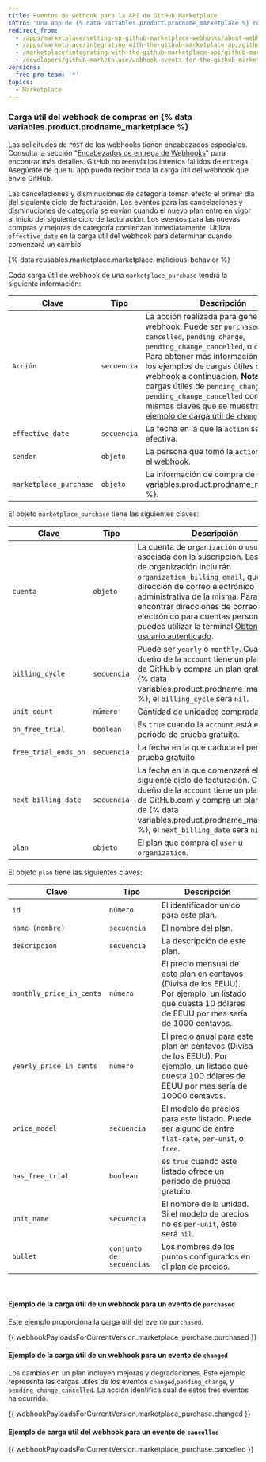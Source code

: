 ```yaml
---
title: Eventos de webhook para la API de GitHub Marketplace
intro: 'Una app de {% data variables.product.prodname_marketplace %} recibe información acerca de los cambios en el plan de un usuario desde el webhook del evento de compra en Marketplace. Un evento de compra de marketplace se activa cuando un usuario compra, cancela o cambia su plan de pago. Para encontrar más detalles sobre cómo responder a cada uno de estos tipos de eventos, consulta la sección "[Flujos de facturación](/marketplace/integrating-with-the-github-marketplace-api/#billing-flows)."'
redirect_from:
  - /apps/marketplace/setting-up-github-marketplace-webhooks/about-webhook-payloads-for-a-github-marketplace-listing/
  - /apps/marketplace/integrating-with-the-github-marketplace-api/github-marketplace-webhook-events/
  - /marketplace/integrating-with-the-github-marketplace-api/github-marketplace-webhook-events
  - /developers/github-marketplace/webhook-events-for-the-github-marketplace-api
versions:
  free-pro-team: '*'
topics:
  - Marketplace
---
```

### Carga útil del webhook de compras en {% data variables.product.prodname_marketplace %}

Las solicitudes de `POST` de los webhooks tienen encabezados especiales. Consulta la sección "[Encabezados de entrega de Webhooks](/webhooks/event-payloads/#delivery-headers)" para encontrar más detalles. GitHub no reenvía los intentos fallidos de entrega. Asegúrate de que tu app pueda recibir toda la carga útil del webhook que envíe GitHub.

Las cancelaciones y disminuciones de categoría toman efecto el primer día del siguiente ciclo de facturación. Los eventos para las cancelaciones y disminuciones de categoría se envían cuando el nuevo plan entre en vigor al inicio del siguiente ciclo de facturación. Los eventos para las nuevas compras y mejoras de categoría comienzan inmediatamente. Utiliza `effective_date` en la carga útil del webhook para determinar cuándo comenzará un cambio.

{% data reusables.marketplace.marketplace-malicious-behavior %}

Cada carga útil de webhook de una `marketplace_purchase` tendrá la siguiente información:


| Clave                  | Tipo        | Descripción                                                                                                                                                                                                                                                                                                                                                                                                                                                   |
| ---------------------- | ----------- | ------------------------------------------------------------------------------------------------------------------------------------------------------------------------------------------------------------------------------------------------------------------------------------------------------------------------------------------------------------------------------------------------------------------------------------------------------------- |
| `Acción`               | `secuencia` | La acción realizada para generar el webhook. Puede ser `purchased`, `cancelled`, `pending_change`, `pending_change_cancelled`, o `changed`. Para obtener más información, consulta los ejemplos de cargas útiles de webhook a continuación. **Nota:** las cargas útiles de `pending_change` y `pending_change_cancelled` contienen las mismas claves que se muestra en el [ejemplo de carga útil de `changed`](#example-webhook-payload-for-a-changed-event). |
| `effective_date`       | `secuencia` | La fecha en la que la `action` se hace efectiva.                                                                                                                                                                                                                                                                                                                                                                                                              |
| `sender`               | `objeto`    | La persona que tomó la `action` que activó el webhook.                                                                                                                                                                                                                                                                                                                                                                                                        |
| `marketplace_purchase` | `objeto`    | La información de compra de {% data variables.product.prodname_marketplace %}.                                                                                                                                                                                                                                                                                                                                                                           |

El objeto `marketplace_purchase` tiene las siguientes claves:

| Clave                | Tipo        | Descripción                                                                                                                                                                                                                                                                                                                                                                                   |
| -------------------- | ----------- | --------------------------------------------------------------------------------------------------------------------------------------------------------------------------------------------------------------------------------------------------------------------------------------------------------------------------------------------------------------------------------------------- |
| `cuenta`             | `objeto`    | La cuenta de `organización` o `usuario` asociada con la suscripción. Las cuentas de organización incluirán `organization_billing_email`, que es la dirección de correo electrónico administrativa de la misma. Para encontrar direcciones de correo electrónico para cuentas personales, puedes utilizar la terminal [Obtener el usuario autenticado](/v3/users/#get-the-authenticated-user). |
| `billing_cycle`      | `secuencia` | Puede ser `yearly` o `monthly`. Cuando el dueño de la `account` tiene un plan gratuito de GitHub y compra un plan gratuito de {% data variables.product.prodname_marketplace %}, el `billing_cycle` será `nil`.                                                                                                                                                                          |
| `unit_count`         | `número`    | Cantidad de unidades compradas.                                                                                                                                                                                                                                                                                                                                                               |
| `on_free_trial`      | `boolean`   | Es `true` cuando la `account` está en un periodo de prueba gratuito.                                                                                                                                                                                                                                                                                                                          |
| `free_trial_ends_on` | `secuencia` | La fecha en la que caduca el periodo de prueba gratuito.                                                                                                                                                                                                                                                                                                                                      |
| `next_billing_date`  | `secuencia` | La fecha en la que comenzará el siguiente ciclo de facturación. Cuando el dueño de la `account` tiene un plan gratuito de GitHub.com y compra un plan gratuito de {% data variables.product.prodname_marketplace %}, el `next_billing_date` será `nil`.                                                                                                                                  |
| `plan`               | `objeto`    | El plan que compra el `user` u `organization`.                                                                                                                                                                                                                                                                                                                                                |

El objeto `plan` tiene las siguientes claves:

| Clave                    | Tipo                     | Descripción                                                                                                                                              |
| ------------------------ | ------------------------ | -------------------------------------------------------------------------------------------------------------------------------------------------------- |
| `id`                     | `número`                 | El identificador único para este plan.                                                                                                                   |
| `name (nombre)`          | `secuencia`              | El nombre del plan.                                                                                                                                      |
| `descripción`            | `secuencia`              | La descripción de este plan.                                                                                                                             |
| `monthly_price_in_cents` | `número`                 | El precio mensual de este plan en centavos (Divisa de los EEUU). Por ejemplo, un listado que cuesta 10 dólares de EEUU por mes sería de 1000 centavos.   |
| `yearly_price_in_cents`  | `número`                 | El precio anual para este plan en centavos (Divisa de los EEUU). Por ejemplo, un listado que cuesta 100 dólares de EEUU por mes sería de 10000 centavos. |
| `price_model`            | `secuencia`              | El modelo de precios para este listado. Puede ser alguno de entre `flat-rate`, `per-unit`, o `free`.                                                     |
| `has_free_trial`         | `boolean`                | es `true` cuando este listado ofrece un periodo de prueba gratuito.                                                                                      |
| `unit_name`              | `secuencia`              | El nombre de la unidad. Si el modelo de precios no es `per-unit`, éste será `nil`.                                                                       |
| `bullet`                 | `conjunto de secuencias` | Los nombres de los puntos configurados en el plan de precios.                                                                                            |

<br/>

#### Ejemplo de la carga útil de un webhook para un evento de `purchased`
Este ejemplo proporciona la carga útil del evento `purchased`.

{{ webhookPayloadsForCurrentVersion.marketplace_purchase.purchased }}

#### Ejemplo de la carga útil de un webhook para un evento de `changed`

Los cambios en un plan incluyen mejoras y degradaciones. Este ejemplo representa las cargas útiles de los eventos `changed`,`pending_change`, y `pending_change_cancelled`. La acción identifica cuál de estos tres eventos ha ocurrido.

{{ webhookPayloadsForCurrentVersion.marketplace_purchase.changed }}

#### Ejemplo de carga útil del webhook para un evento de `cancelled`

{{ webhookPayloadsForCurrentVersion.marketplace_purchase.cancelled }}
